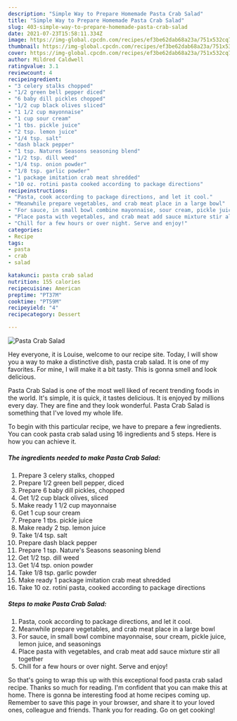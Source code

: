 ```yaml
---
description: "Simple Way to Prepare Homemade Pasta Crab Salad"
title: "Simple Way to Prepare Homemade Pasta Crab Salad"
slug: 403-simple-way-to-prepare-homemade-pasta-crab-salad
date: 2021-07-23T15:58:11.334Z
image: https://img-global.cpcdn.com/recipes/ef3be62dab68a23a/751x532cq70/pasta-crab-salad-recipe-main-photo.jpg
thumbnail: https://img-global.cpcdn.com/recipes/ef3be62dab68a23a/751x532cq70/pasta-crab-salad-recipe-main-photo.jpg
cover: https://img-global.cpcdn.com/recipes/ef3be62dab68a23a/751x532cq70/pasta-crab-salad-recipe-main-photo.jpg
author: Mildred Caldwell
ratingvalue: 3.1
reviewcount: 4
recipeingredient:
- "3 celery stalks chopped"
- "1/2 green bell pepper diced"
- "6 baby dill pickles chopped"
- "1/2 cup black olives sliced"
- "1 1/2 cup mayonnaise"
- "1 cup sour cream"
- "1 tbs. pickle juice"
- "2 tsp. lemon juice"
- "1/4 tsp. salt"
- "dash black pepper"
- "1 tsp. Natures Seasons seasoning blend"
- "1/2 tsp. dill weed"
- "1/4 tsp. onion powder"
- "1/8 tsp. garlic powder"
- "1 package imitation crab meat shredded"
- "10 oz. rotini pasta cooked according to package directions"
recipeinstructions:
- "Pasta, cook according to package directions, and let it cool."
- "Meanwhile prepare vegetables, and crab meat place in a large bowl"
- "For sauce, in small bowl combine mayonnaise, sour cream, pickle juice, lemon juice, and seasonings"
- "Place pasta with vegetables, and crab meat add sauce mixture stir all together"
- "Chill for a few hours or over night. Serve and enjoy!"
categories:
- Recipe
tags:
- pasta
- crab
- salad

katakunci: pasta crab salad 
nutrition: 155 calories
recipecuisine: American
preptime: "PT37M"
cooktime: "PT59M"
recipeyield: "4"
recipecategory: Dessert

---
```



![Pasta Crab Salad](https://img-global.cpcdn.com/recipes/ef3be62dab68a23a/751x532cq70/pasta-crab-salad-recipe-main-photo.jpg)

Hey everyone, it is Louise, welcome to our recipe site. Today, I will show you a way to make a distinctive dish, pasta crab salad. It is one of my favorites. For mine, I will make it a bit tasty. This is gonna smell and look delicious.

Pasta Crab Salad is one of the most well liked of recent trending foods in the world. It's simple, it is quick, it tastes delicious. It is enjoyed by millions every day. They are fine and they look wonderful. Pasta Crab Salad is something that I've loved my whole life.




To begin with this particular recipe, we have to prepare a few ingredients. You can cook pasta crab salad using 16 ingredients and 5 steps. Here is how you can achieve it.

<!--inarticleads1-->

##### The ingredients needed to make Pasta Crab Salad:

1. Prepare 3 celery stalks, chopped
1. Prepare 1/2 green bell pepper, diced
1. Prepare 6 baby dill pickles, chopped
1. Get 1/2 cup black olives, sliced
1. Make ready 1 1/2 cup mayonnaise
1. Get 1 cup sour cream
1. Prepare 1 tbs. pickle juice
1. Make ready 2 tsp. lemon juice
1. Take 1/4 tsp. salt
1. Prepare dash black pepper
1. Prepare 1 tsp. Nature&#39;s Seasons seasoning blend
1. Get 1/2 tsp. dill weed
1. Get 1/4 tsp. onion powder
1. Take 1/8 tsp. garlic powder
1. Make ready 1 package imitation crab meat shredded
1. Take 10 oz. rotini pasta, cooked according to package directions




<!--inarticleads2-->

##### Steps to make Pasta Crab Salad:

1. Pasta, cook according to package directions, and let it cool.
1. Meanwhile prepare vegetables, and crab meat place in a large bowl
1. For sauce, in small bowl combine mayonnaise, sour cream, pickle juice, lemon juice, and seasonings
1. Place pasta with vegetables, and crab meat add sauce mixture stir all together
1. Chill for a few hours or over night. Serve and enjoy!




So that's going to wrap this up with this exceptional food pasta crab salad recipe. Thanks so much for reading. I'm confident that you can make this at home. There is gonna be interesting food at home recipes coming up. Remember to save this page in your browser, and share it to your loved ones, colleague and friends. Thank you for reading. Go on get cooking!
